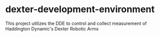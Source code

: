 # dexter-development-environment
This project utilizes the DDE to control and collect measurement of Haddington Dynamic's Dexter Robotic Arms

